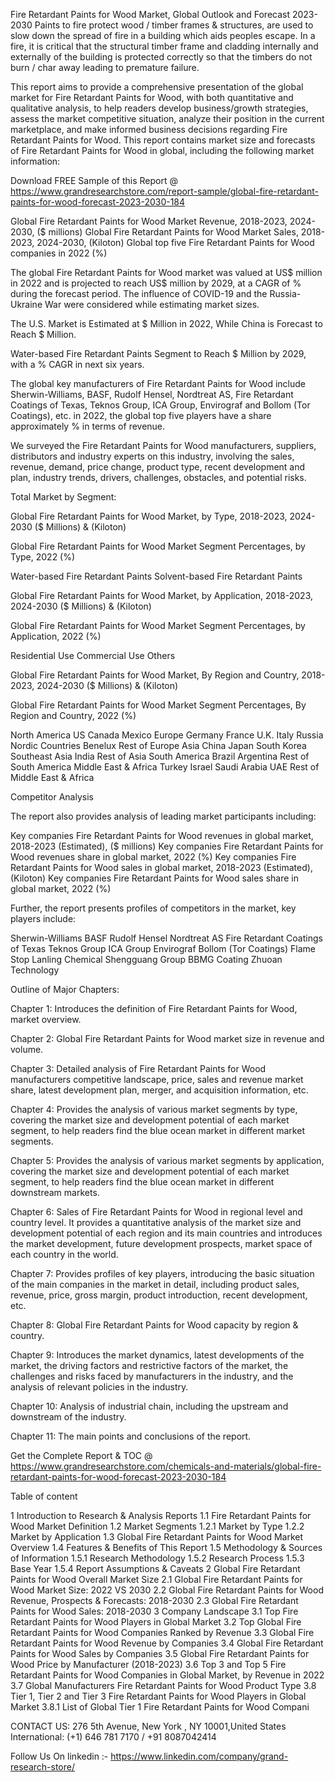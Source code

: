 Fire Retardant Paints for Wood Market, Global Outlook and Forecast 2023-2030
Paints to fire protect wood / timber frames & structures, are used to slow down the spread of fire in a building which aids peoples escape. In a fire, it is critical that the structural timber frame and cladding internally and externally of the building is protected correctly so that the timbers do not burn / char away leading to premature failure.

This report aims to provide a comprehensive presentation of the global market for Fire Retardant Paints for Wood, with both quantitative and qualitative analysis, to help readers develop business/growth strategies, assess the market competitive situation, analyze their position in the current marketplace, and make informed business decisions regarding Fire Retardant Paints for Wood. This report contains market size and forecasts of Fire Retardant Paints for Wood in global, including the following market information:



Download FREE Sample of this Report @ https://www.grandresearchstore.com/report-sample/global-fire-retardant-paints-for-wood-forecast-2023-2030-184


Global Fire Retardant Paints for Wood Market Revenue, 2018-2023, 2024-2030, ($ millions)
Global Fire Retardant Paints for Wood Market Sales, 2018-2023, 2024-2030, (Kiloton)
Global top five Fire Retardant Paints for Wood companies in 2022 (%)


The global Fire Retardant Paints for Wood market was valued at US$ million in 2022 and is projected to reach US$ million by 2029, at a CAGR of % during the forecast period. The influence of COVID-19 and the Russia-Ukraine War were considered while estimating market sizes.

The U.S. Market is Estimated at $ Million in 2022, While China is Forecast to Reach $ Million.

Water-based Fire Retardant Paints Segment to Reach $ Million by 2029, with a % CAGR in next six years.

The global key manufacturers of Fire Retardant Paints for Wood include Sherwin-Williams, BASF, Rudolf Hensel, Nordtreat AS, Fire Retardant Coatings of Texas, Teknos Group, ICA Group, Envirograf and Bollom (Tor Coatings), etc. in 2022, the global top five players have a share approximately % in terms of revenue.

We surveyed the Fire Retardant Paints for Wood manufacturers, suppliers, distributors and industry experts on this industry, involving the sales, revenue, demand, price change, product type, recent development and plan, industry trends, drivers, challenges, obstacles, and potential risks.

Total Market by Segment:

Global Fire Retardant Paints for Wood Market, by Type, 2018-2023, 2024-2030 ($ Millions) & (Kiloton)

Global Fire Retardant Paints for Wood Market Segment Percentages, by Type, 2022 (%)



Water-based Fire Retardant Paints
Solvent-based Fire Retardant Paints


Global Fire Retardant Paints for Wood Market, by Application, 2018-2023, 2024-2030 ($ Millions) & (Kiloton)

Global Fire Retardant Paints for Wood Market Segment Percentages, by Application, 2022 (%)



Residential Use
Commercial Use
Others


Global Fire Retardant Paints for Wood Market, By Region and Country, 2018-2023, 2024-2030 ($ Millions) & (Kiloton)

Global Fire Retardant Paints for Wood Market Segment Percentages, By Region and Country, 2022 (%)



North America
US
Canada
Mexico
Europe
Germany
France
U.K.
Italy
Russia
Nordic Countries
Benelux
Rest of Europe
Asia
China
Japan
South Korea
Southeast Asia
India
Rest of Asia
South America
Brazil
Argentina
Rest of South America
Middle East & Africa
Turkey
Israel
Saudi Arabia
UAE
Rest of Middle East & Africa


Competitor Analysis

The report also provides analysis of leading market participants including:



Key companies Fire Retardant Paints for Wood revenues in global market, 2018-2023 (Estimated), ($ millions)
Key companies Fire Retardant Paints for Wood revenues share in global market, 2022 (%)
Key companies Fire Retardant Paints for Wood sales in global market, 2018-2023 (Estimated), (Kiloton)
Key companies Fire Retardant Paints for Wood sales share in global market, 2022 (%)


Further, the report presents profiles of competitors in the market, key players include:



Sherwin-Williams
BASF
Rudolf Hensel
Nordtreat AS
Fire Retardant Coatings of Texas
Teknos Group
ICA Group
Envirograf
Bollom (Tor Coatings)
Flame Stop
Lanling Chemical
Shengguang Group
BBMG Coating
Zhuoan Technology


Outline of Major Chapters:

Chapter 1: Introduces the definition of Fire Retardant Paints for Wood, market overview.

Chapter 2: Global Fire Retardant Paints for Wood market size in revenue and volume.

Chapter 3: Detailed analysis of Fire Retardant Paints for Wood manufacturers competitive landscape, price, sales and revenue market share, latest development plan, merger, and acquisition information, etc.

Chapter 4: Provides the analysis of various market segments by type, covering the market size and development potential of each market segment, to help readers find the blue ocean market in different market segments.

Chapter 5: Provides the analysis of various market segments by application, covering the market size and development potential of each market segment, to help readers find the blue ocean market in different downstream markets.

Chapter 6: Sales of Fire Retardant Paints for Wood in regional level and country level. It provides a quantitative analysis of the market size and development potential of each region and its main countries and introduces the market development, future development prospects, market space of each country in the world.

Chapter 7: Provides profiles of key players, introducing the basic situation of the main companies in the market in detail, including product sales, revenue, price, gross margin, product introduction, recent development, etc.

Chapter 8: Global Fire Retardant Paints for Wood capacity by region & country.

Chapter 9: Introduces the market dynamics, latest developments of the market, the driving factors and restrictive factors of the market, the challenges and risks faced by manufacturers in the industry, and the analysis of relevant policies in the industry.

Chapter 10: Analysis of industrial chain, including the upstream and downstream of the industry.

Chapter 11: The main points and conclusions of the report.

Get the Complete Report & TOC @ https://www.grandresearchstore.com/chemicals-and-materials/global-fire-retardant-paints-for-wood-forecast-2023-2030-184

Table of content

1 Introduction to Research & Analysis Reports
1.1 Fire Retardant Paints for Wood Market Definition
1.2 Market Segments
1.2.1 Market by Type
1.2.2 Market by Application
1.3 Global Fire Retardant Paints for Wood Market Overview
1.4 Features & Benefits of This Report
1.5 Methodology & Sources of Information
1.5.1 Research Methodology
1.5.2 Research Process
1.5.3 Base Year
1.5.4 Report Assumptions & Caveats
2 Global Fire Retardant Paints for Wood Overall Market Size
2.1 Global Fire Retardant Paints for Wood Market Size: 2022 VS 2030
2.2 Global Fire Retardant Paints for Wood Revenue, Prospects & Forecasts: 2018-2030
2.3 Global Fire Retardant Paints for Wood Sales: 2018-2030
3 Company Landscape
3.1 Top Fire Retardant Paints for Wood Players in Global Market
3.2 Top Global Fire Retardant Paints for Wood Companies Ranked by Revenue
3.3 Global Fire Retardant Paints for Wood Revenue by Companies
3.4 Global Fire Retardant Paints for Wood Sales by Companies
3.5 Global Fire Retardant Paints for Wood Price by Manufacturer (2018-2023)
3.6 Top 3 and Top 5 Fire Retardant Paints for Wood Companies in Global Market, by Revenue in 2022
3.7 Global Manufacturers Fire Retardant Paints for Wood Product Type
3.8 Tier 1, Tier 2 and Tier 3 Fire Retardant Paints for Wood Players in Global Market
3.8.1 List of Global Tier 1 Fire Retardant Paints for Wood Compani

CONTACT US:
276 5th Avenue, New York , NY 10001,United States
International: (+1) 646 781 7170 / +91 8087042414

Follow Us On linkedin :- https://www.linkedin.com/company/grand-research-store/
 
